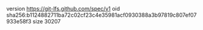 version https://git-lfs.github.com/spec/v1
oid sha256:b1124882711ba72c02cf23c4e35981acf0930388a3b97819c807ef07933e58f3
size 30207
